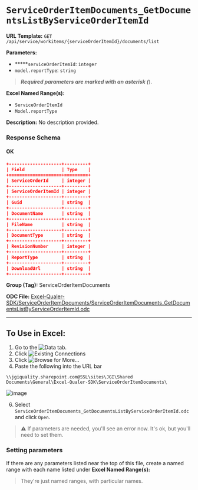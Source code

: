 # `ServiceOrderItemDocuments_GetDocumentsListByServiceOrderItemId`

**URL Template:**
`GET /api/service/workitems/{serviceOrderItemId}/documents/list`

**Parameters:**
- *****`serviceOrderItemId`: `integer`
- `model.reportType`: `string`


> *****Required parameters are marked with an asterisk (*****).

**Excel Named Range(s):**
- `ServiceOrderItemId`
- `Model.reportType`


**Description:**
No description provided.

### Response Schema

#### OK
```json
+--------------------+---------+
| Field              | Type    |
+====================+=========+
| ServiceOrderId     | integer |
+--------------------+---------+
| ServiceOrderItemId | integer |
+--------------------+---------+
| Guid               | string  |
+--------------------+---------+
| DocumentName       | string  |
+--------------------+---------+
| FileName           | string  |
+--------------------+---------+
| DocumentType       | string  |
+--------------------+---------+
| RevisionNumber     | integer |
+--------------------+---------+
| ReportType         | string  |
+--------------------+---------+
| DownloadUrl        | string  |
+--------------------+---------+
```

**Group (Tag):**
ServiceOrderItemDocuments

**ODC File:**
[Excel-Qualer-SDK/ServiceOrderItemDocuments/ServiceOrderItemDocuments_GetDocumentsListByServiceOrderItemId.odc](https://github.com/Johnson-Gage-Inspection-Inc/qualer-sdk-odc/blob/main/Excel-Qualer-SDK/ServiceOrderItemDocuments/ServiceOrderItemDocuments_GetDocumentsListByServiceOrderItemId.odc)

---

To Use in Excel:
---

1. Go to the ![`Data`](https://github.com/user-attachments/assets/da437a70-57b3-4c5b-bb01-4910ece19ed1)
 tab.
3. Click ![Existing Connections](https://github.com/user-attachments/assets/a2f1ed67-b2e0-4c23-ac90-68c870e60289)
4. Click ![`Browse for More...`](https://github.com/user-attachments/assets/8e698494-6865-41e7-b6fa-043aea81809a)
5. Paste the following into the URL bar
```
\\jgiquality.sharepoint.com@SSL\sites\JGI\Shared Documents\General\Excel-Qualer-SDK\ServiceOrderItemDocuments\
```

![image](https://github.com/user-attachments/assets/1e1a8d87-0377-446d-aaf5-d78562991db3)

6. Select `ServiceOrderItemDocuments_GetDocumentsListByServiceOrderItemId.odc` and click `Open`.

> ⚠️ If parameters are needed, you'll see an error now. It's ok, but you'll need to set them.

### Setting parameters
If there are any parameters listed near the top of this file, create a named range with each name listed under **Excel Named Range(s):**
> They're just named ranges, with particular names.
